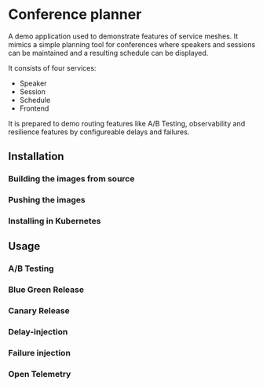 # Conference planner

A demo application used to demonstrate features of service meshes. It mimics a simple planning tool for conferences where speakers and sessions can be maintained and a resulting schedule can be displayed. 


It consists of four services:

* Speaker
* Session
* Schedule
* Frontend

It is prepared to demo routing features like A/B Testing, observability and resilience features by configureable delays and failures. 

## Installation

### Building the images from source

### Pushing the images

### Installing in Kubernetes 


## Usage

### A/B Testing

### Blue Green Release

### Canary Release

### Delay-injection

### Failure injection

### Open Telemetry

